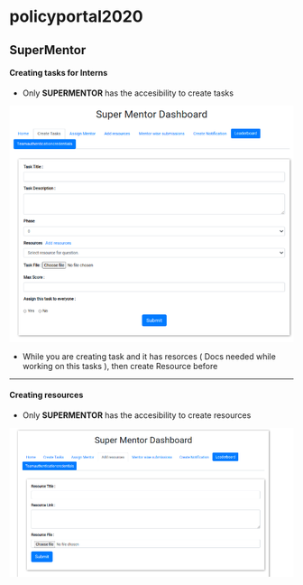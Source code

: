 # policyportal2020

## SuperMentor
#### Creating tasks for Interns
* Only **SUPERMENTOR** has the accesibility to create tasks 

<img src='task_create.png' />

* While you are creating task and it has resorces ( Docs needed while working on this tasks ), then create Resource before 
---
#### Creating resources
* Only **SUPERMENTOR** has the accesibility to create resources

<img src='add_resource.png' />
